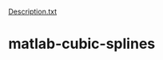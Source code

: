 [Description.txt](https://github.com/jkim4180/matlab-cubic-splines/files/7001903/Description.txt)
# matlab-cubic-splines
